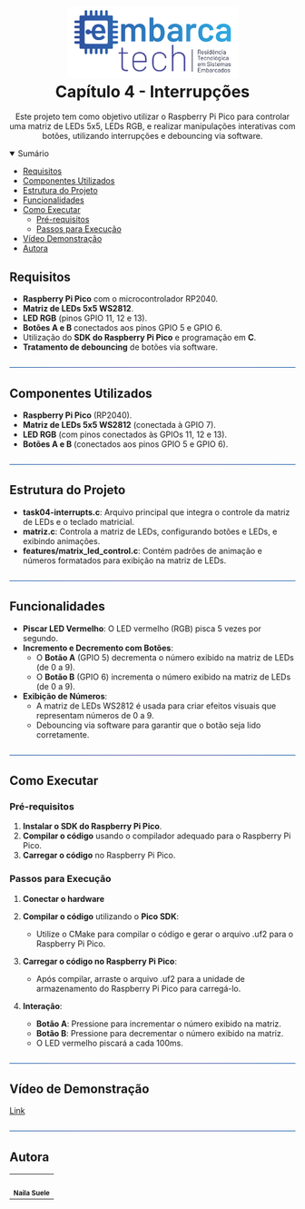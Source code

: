 <h1 align="center">
  <br>
    <img width="300px" src="https://github.com/nailasuely/task04-interrupts/blob/main/src/logo.png">
  <br>
  Capítulo 4 - Interrupções
  <br>
</h1>
<div align="center">

</div>

<div align="center"> 
  
Este projeto tem como objetivo utilizar o Raspberry Pi Pico para controlar uma matriz de LEDs 5x5, 
LEDs RGB, e realizar manipulações interativas com botões, utilizando interrupções e debouncing via software.
</div>

<details open="open">
<summary>Sumário</summary>
  
- [Requisitos](#requisitos)
- [Componentes Utilizados](#componentes-utilizados)
- [Estrutura do Projeto](#estrutura-do-projeto)
- [Funcionalidades](#funcionalidades)
- [Como Executar](#como-executar)
  - [Pré-requisitos](#pré-requisitos)
  - [Passos para Execução](#passos-para-execução)
- [Vídeo Demonstração](#vídeo-de-demonstração)
- [Autora](#autora)

</details>


## Requisitos

- **Raspberry Pi Pico** com o microcontrolador RP2040.
- **Matriz de LEDs 5x5 WS2812**.
- **LED RGB** (pinos GPIO 11, 12 e 13).
- **Botões A e B** conectados aos pinos GPIO 5 e GPIO 6.
- Utilização do **SDK do Raspberry Pi Pico** e programação em **C**.
- **Tratamento de debouncing** de botões via software.

![-----------------------------------------------------](https://github.com/nailasuely/task04-interrupts/blob/main/src/prancheta.png)


## Componentes Utilizados

- **Raspberry Pi Pico** (RP2040).
- **Matriz de LEDs 5x5 WS2812** (conectada à GPIO 7).
- **LED RGB** (com pinos conectados às GPIOs 11, 12 e 13).
- **Botões A e B** (conectados aos pinos GPIO 5 e GPIO 6).
  
![-----------------------------------------------------](https://github.com/nailasuely/task04-interrupts/blob/main/src/prancheta.png)


## Estrutura do Projeto
- **task04-interrupts.c**: Arquivo principal que integra o controle da matriz de LEDs e o teclado matricial.
- **matriz.c**: Controla a matriz de LEDs, configurando botões e LEDs, e exibindo animações.
- **features/matrix_led_control.c**: Contém padrões de animação e números formatados para exibição na matriz de LEDs.
  
![-----------------------------------------------------](https://github.com/nailasuely/task04-interrupts/blob/main/src/prancheta.png)


## Funcionalidades

- **Piscar LED Vermelho**: O LED vermelho (RGB) pisca 5 vezes por segundo.
- **Incremento e Decremento com Botões**: 
  - O **Botão A** (GPIO 5) decrementa o número exibido na matriz de LEDs (de 0 a 9).
  - O **Botão B** (GPIO 6) incrementa o número exibido na matriz de LEDs (de 0 a 9).
- **Exibição de Números**: 
  - A matriz de LEDs WS2812 é usada para criar efeitos visuais que representam números de 0 a 9.
  - Debouncing via software para garantir que o botão seja lido corretamente.

![-----------------------------------------------------](https://github.com/nailasuely/task04-interrupts/blob/main/src/prancheta.png)


## Como Executar

### Pré-requisitos

1. **Instalar o SDK do Raspberry Pi Pico**.
2. **Compilar o código** usando o compilador adequado para o Raspberry Pi Pico.
3. **Carregar o código** no Raspberry Pi Pico.

### Passos para Execução

1. **Conectar o hardware**
   
3. **Compilar o código** utilizando o **Pico SDK**:
   - Utilize o CMake para compilar o código e gerar o arquivo .uf2 para o Raspberry Pi Pico.

4. **Carregar o código no Raspberry Pi Pico**:
   - Após compilar, arraste o arquivo .uf2 para a unidade de armazenamento do Raspberry Pi Pico para carregá-lo.

5. **Interação**:
   - **Botão A**: Pressione para incrementar o número exibido na matriz.
   - **Botão B**: Pressione para decrementar o número exibido na matriz.
   - O LED vermelho piscará a cada 100ms.
     
![-----------------------------------------------------](https://github.com/nailasuely/task04-interrupts/blob/main/src/prancheta.png)
   
## Vídeo de Demonstração
[Link](https://youtu.be/5P4eKq4PS4c)

![-----------------------------------------------------](https://github.com/nailasuely/task04-interrupts/blob/main/src/prancheta.png)


## Autora

<table>
  <tr>
    <td align="center">
      <a href="https://github.com/nailasuely" target="_blank">
        <img src="https://avatars.githubusercontent.com/u/98486996?v=4" width="100px;" alt=""/>
      </a>
      <br /><sub><b> Naila Suele </b></sub>
    </td>

</table>


